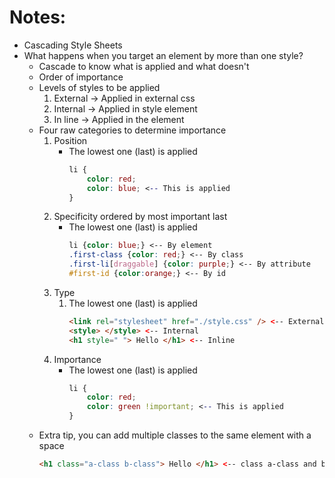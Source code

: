# Notes: 

* Cascading Style Sheets
* What happens when you target an element by more than one style?
    * Cascade to know what is applied and what doesn't
    * Order of importance
    * Levels of styles to be applied
        1. External -> Applied in external css
        2. Internal -> Applied in style element
        3. In line -> Applied in the element
    * Four raw categories to determine importance
        1. Position
            * The lowest one (last) is applied
                ```css
                li {
                    color: red;
                    color: blue; <-- This is applied
                }
                ```
        2. Specificity ordered by most important last
            * The lowest one (last) is applied
                ```css
                li {color: blue;} <-- By element
                .first-class {color: red;} <-- By class
                .first-li[draggable] {color: purple;} <-- By attribute
                #first-id {color:orange;} <-- By id
                ```
        3. Type
            1. The lowest one (last) is applied
                ```html
                <link rel="stylesheet" href="./style.css" /> <-- External
                <style> </style> <-- Internal
                <h1 style=" "> Hello </h1> <-- Inline
                ```
        4. Importance
            * The lowest one (last) is applied
                ```css
                li {
                    color: red;
                    color: green !important; <-- This is applied
                }
                ```
    * Extra tip, you can add multiple classes to the same element with a space
        ```html
        <h1 class="a-class b-class"> Hello </h1> <-- class a-class and b-class